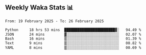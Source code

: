## Weekly Waka Stats 📊
<!--START_SECTION:waka-->

```txt
From: 19 February 2025 - To: 26 February 2025

Python     18 hrs 53 mins  ███████████████████████▓░   94.49 %
JSON       24 mins         ▓░░░░░░░░░░░░░░░░░░░░░░░░   02.07 %
Bash       16 mins         ▒░░░░░░░░░░░░░░░░░░░░░░░░   01.39 %
Text       9 mins          ▒░░░░░░░░░░░░░░░░░░░░░░░░   00.82 %
YAML       8 mins          ▒░░░░░░░░░░░░░░░░░░░░░░░░   00.69 %
```

<!--END_SECTION:waka-->

<!--

Here are some ideas to get you started:

- 🔭 I’m currently working on (way to add branches committed on)
- 🌱 I’m currently learning Web Frameworks and Machine Learning! (Lisp, JS (react & angular), Python, and __)
- 💬 Ask me about ...
- 📫 How to reach me: 
- 😄 Pronouns: He/Him/His
- ⚡ Fun fact: ...

that-recsys-lab
-->

